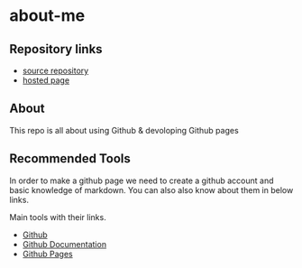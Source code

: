 # about-me

## Repository links

- [source repository](https://github.com/srkvodnala/about-me)
- [hosted page](https://srkvodnala.github.io/about-me/) 


## About
This repo is all about using Github & devoloping Github pages


## Recommended Tools
In order to make a github page we need to create a github account and basic knowledge of markdown.
You can also also know about them in below links.

Main tools with their links.

- [Github](https://github.com/)
- [Github Documentation](https://help.github.com/en/github)
- [Github Pages](https://github.com/adam-p/markdown-here/wiki/Markdown-Cheatsheet)
